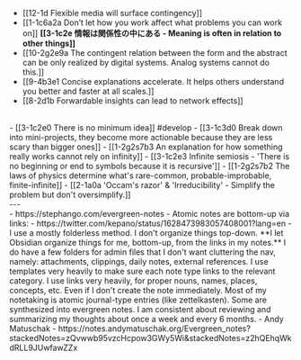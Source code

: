 - [[12-1d Flexible media will surface contingency]]
- [[1-1c6a2a Don’t let how you work affect what problems you can work on]]
**[[3-1c2e 情報は関係性の中にある - Meaning is often in relation to other things]]**
- [[10-2g2e9a The contingent relation between the form and the abstract can be only realized by digital systems. Analog systems cannot do this.]]
- [[9-4b3e1 Concise explanations accelerate. It helps others understand you better and faster at all scales.]]
- [[8-2d1b Forwardable insights can lead to network effects]]
<br>
- [[3-1c2e0 There is no minimum idea]] #develop
  - [[3-1c3d0 Break down into mini-projects, they become more actionable because they are less scary than bigger ones]]
  - [[1-2g2s7b3 An explanation for how something really works cannot rely on infinity]]
  - [[3-1c2e3 Infinite semiosis - 'There is no beginning or end to symbols because it is recursive']]
  - [[1-2g2s7b2 The laws of physics determine what's rare-common, probable-improbable, finite-infinite]]
  - [[2-1a0a 'Occam's razor' & 'Irreducibility' - Simplify the problem but don't oversimplify.]]
<br>
---
<br>
- https://stephango.com/evergreen-notes
  - Atomic notes are bottom-up via links:
    - https://twitter.com/kepano/status/1628473983057408001?lang=en
      - I use a mostly folderless method. I don't organize things top-down. **I let Obsidian organize things for me, bottom-up, from the links in my notes.** I do have a few folders for admin files that I don't want cluttering the nav, namely: attachments, clippings, daily notes, external references. I use templates very heavily to make sure each note type links to the relevant category. I use links very heavily, for proper nouns, names, places, concepts, etc. Even if I don't create the note immediately. Most of my notetaking is atomic journal-type entries (like zettelkasten). Some are synthesized into evergreen notes. I am consistent about reviewing and summarizing my thoughts about once a week and every 6 months.
- Andy Matuschak
  - https://notes.andymatuschak.org/Evergreen_notes?stackedNotes=zQvwwb95vzcHcpow3GWy5Wi&stackedNotes=z2hQEhqWkdRLL9JUwfawZZx